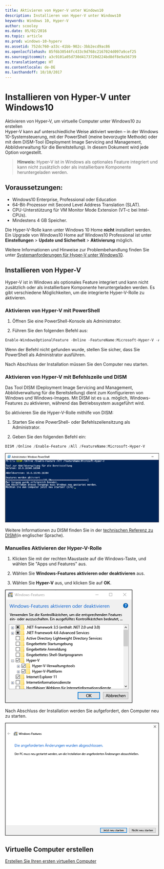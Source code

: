 ```yaml
---
title: Aktivieren von Hyper-V unter Windows10
description: Installieren von Hyper-V unter Windows10
keywords: Windows 10, Hyper-V
author: scooley
ms.date: 05/02/2016
ms.topic: article
ms.prod: windows-10-hyperv
ms.assetid: 752dc760-a33c-41bb-902c-3bb2ecd9ac86
ms.openlocfilehash: 85f6b30544fc433c9d768c2167024d097a9cef25
ms.sourcegitcommit: a3c9101a05d730d4173720d224bd8df8e9a56739
ms.translationtype: HT
ms.contentlocale: de-DE
ms.lasthandoff: 10/10/2017
---
```

# <a name="install-hyper-v-on-windows-10"></a>Installieren von Hyper-V unter Windows10

Aktivieren von Hyper-V, um virtuelle Computer unter Windows10 zu erstellen  
Hyper-V kann auf unterschiedliche Weise aktiviert werden – in der Windows 10-Systemsteuerung, mit der PowerShell (meine bevorzugte Methode) oder mit dem DISM-Tool (Deployment Image Servicing and Management, Abbildverwaltung für die Bereitstellung). In diesem Dokument wird jede Option vorgestellt.

> **Hinweis:** Hyper-V ist in Windows als optionales Feature integriert und kann nicht zusätzlich oder als installierbare Komponente heruntergeladen werden. 

## <a name="check-requirements"></a>Voraussetzungen:

* Windows10 Enterprise, Professional oder Education
* 64-Bit-Prozessor mit Second Level Address Translation (SLAT).
* CPU-Unterstützung für VM Monitor Mode Extension (VT-c bei Intel-CPUs).
* Mindestens 4 GB Speicher.

Die Hyper-V-Rolle kann unter Windows 10 Home **nicht** installiert werden.  
Ein Upgrade von Windows10 Home auf Windows10 Professional ist unter **Einstellungen** > **Update und Sicherheit** > **Aktivierung** möglich.

Weitere Informationen und Hinweise zur Problembehandlung finden Sie unter [Systemanforderungen für Hyper-V unter Windows10](../reference/hyper-v-requirements.md).


## <a name="install-hyper-v"></a>Installieren von Hyper-V 
Hyper-V ist in Windows als optionales Feature integriert und kann nicht zusätzlich oder als installierbare Komponente heruntergeladen werden.  Es gibt verschiedene Möglichkeiten, um die integrierte Hyper-V-Rolle zu aktivieren.

### <a name="enable-hyper-v-using-powershell"></a>Aktivieren von Hyper-V mit PowerShell

1. Öffnen Sie eine PowerShell-Konsole als Administrator.

2. Führen Sie den folgenden Befehl aus:
  ```powershell
  Enable-WindowsOptionalFeature -Online -FeatureName:Microsoft-Hyper-V -All
  ```  

  Wenn der Befehl nicht gefunden wurde, stellen Sie sicher, dass Sie PowerShell als Administrator ausführen.  

Nach Abschluss der Installation müssen Sie den Computer neu starten.  

### <a name="enable-hyper-v-with-cmd-and-dism"></a>Aktivieren von Hyper-V mit Befehlszeile und DISM

Das Tool DISM (Deployment Image Servicing and Management, Abbildverwaltung für die Bereitstellung) dient zum Konfigurieren von Windows und Windows-Images.  Mit DISM ist es u.a. möglich, Windows-Features zu aktivieren, während das Betriebssystem ausgeführt wird.  

So aktivieren Sie die Hyper-V-Rolle mithilfe von DISM:
1. Starten Sie eine PowerShell- oder Befehlszeilensitzung als Administrator.

2. Geben Sie den folgenden Befehl ein:  
  ```powershell
  DISM /Online /Enable-Feature /All /FeatureName:Microsoft-Hyper-V
  ```  
  ![](media/dism_upd.png)

Weitere Informationen zu DISM finden Sie in der [technischen Referenz zu DISM](https://technet.microsoft.com/en-us/library/hh824821.aspx)(in englischer Sprache).

### <a name="manually-enable-the-hyper-v-role"></a>Manuelles Aktivieren der Hyper-V-Rolle

1. Klicken Sie mit der rechten Maustaste auf die Windows-Taste, und wählen Sie "Apps und Features" aus.

2. Wählen Sie **Windows-Features aktivieren oder deaktivieren** aus.

3. Wählen Sie **Hyper-V** aus, und klicken Sie auf **OK**.  

![](media/enable_role_upd.png)

Nach Abschluss der Installation werden Sie aufgefordert, den Computer neu zu starten.

![](media/restart_upd.png)


## <a name="make-virtual-machines"></a>Virtuelle Computer erstellen
[Erstellen Sie Ihren ersten virtuellen Computer](quick-create-virtual-machine.md)
